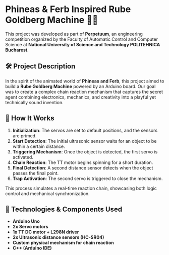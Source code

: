 # Phineas & Ferb Inspired Rube Goldberg Machine 🤖🎢

This project was developed as part of **Perpetuum**, an engineering competition organized by the Faculty of Automatic Control and Computer Science at **National University of Science and Technology POLITEHNICA Bucharest**.

## 🛠️ Project Description

In the spirit of the animated world of **Phineas and Ferb**, this project aimed to build a **Rube Goldberg Machine** powered by an Arduino board. Our goal was to create a complex chain reaction mechanism that captures the secret agent combining electronics, mechanics, and creativity into a playful yet technically sound invention. 

## 🚀 How It Works

1. **Initialization**: The servos are set to default positions, and the sensors are primed.
2. **Start Detection**: The initial ultrasonic sensor waits for an object to be within a certain distance.
3. **Triggering Mechanism**: Once the object is detected, the first servo is activated.
4. **Chain Reaction**: The TT motor begins spinning for a short duration.
5. **Final Detection**: A second distance sensor detects when the object passes the final point.
6. **Trap Activation**: The second servo is triggered to close the mechanism.

This process simulates a real-time reaction chain, showcasing both logic control and mechanical synchronization.

## 🧠 Technologies & Components Used

- **Arduino Uno**
- **2x Servo motors**
- **1x TT DC motor + L298N driver**
- **2x Ultrasonic distance sensors (HC-SR04)**
- **Custom physical mechanism for chain reaction**
- **C++ (Arduino IDE)**

